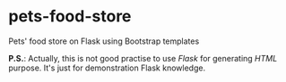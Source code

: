 # pets-food-store
Pets' food store on Flask using Bootstrap templates

**P.S.**: Actually, this is not good practise to use _Flask_ for generating _HTML_ purpose. It's just for demonstration Flask knowledge.
